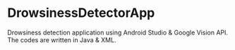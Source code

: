# DrowsinessDetectorApp
Drowsiness detection application using Android Studio &amp; Google Vision API. The codes are written in Java &amp; XML.
